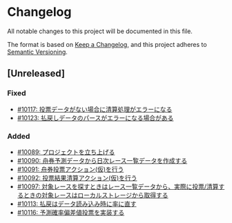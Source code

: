 # Changelog

All notable changes to this project will be documented in this file.

The format is based on [Keep a Changelog](https://keepachangelog.com/en/1.0.0/),
and this project adheres to [Semantic Versioning](https://semver.org/spec/v2.0.0.html).

## [Unreleased]

### Fixed

- [#10117: 投票データがない場合に清算処理がエラーになる](https://redmine.u6k.me/issues/10117)
- [#10123: 払戻しデータのパースがエラーになる場合がある](https://redmine.u6k.me/issues/10123)

### Added

- [#10089: プロジェクトを立ち上げる](https://redmine.u6k.me/issues/10089)
- [#10090: 舟券予測データから日次レース一覧データを作成する](https://redmine.u6k.me/issues/10090)
- [#10091: 舟券投票アクション(仮)を行う](https://redmine.u6k.me/issues/10091)
- [#10092: 投票結果清算アクション(仮)を行う](https://redmine.u6k.me/issues/10092)
- [#10097: 対象レースを探すときはレース一覧データから、実際に投票/清算するときの対象レースはローカルストレージから取得する](https://redmine.u6k.me/issues/10097)
- [#10113: 払戻はデータ読み込み時に率に直す](https://redmine.u6k.me/issues/10113)
- [#10116: 予測確率偏差値投票を実装する](https://redmine.u6k.me/issues/10116)

